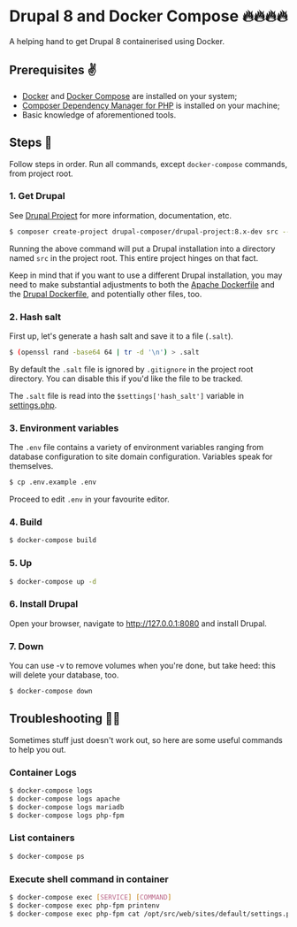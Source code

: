 # Drupal 8 and Docker Compose :fire::fire::fire::fire:
A helping hand to get Drupal 8 containerised using Docker.

## Prerequisites :v:
- [Docker](https://docs.docker.com/install/) and [Docker Compose](https://docs.docker.com/compose/install/) are installed on your system;
- [Composer Dependency Manager for PHP](https://getcomposer.org) is installed on your machine;
- Basic knowledge of aforementioned tools.

## Steps :feet:
Follow steps in order. Run all commands, except `docker-compose` commands, from project root.

### 1. Get Drupal
See [Drupal Project](https://github.com/drupal-composer/drupal-project) for more information, documentation, etc.

```bash
$ composer create-project drupal-composer/drupal-project:8.x-dev src --no-interaction
```
Running the above command will put a Drupal installation into a directory named `src` in the project root. This entire project hinges on that fact.

Keep in mind that if you want to use a different Drupal installation, you may need to make substantial adjustments to both the [Apache Dockerfile](/apache/Dockerfile) and the [Drupal Dockerfile](/drupal/Dockerfile), and potentially other files, too.

### 2. Hash salt
First up, let's generate a hash salt and save it to a file (`.salt`).

```bash
$ (openssl rand -base64 64 | tr -d '\n') > .salt
```

By default the `.salt` file is ignored by `.gitignore` in the project root directory. You can disable this if you'd like the file to be tracked.

The `.salt` file is read into the `$settings['hash_salt']` variable in [settings.php](/drupal/settings.php#L104).

### 3. Environment variables
The `.env` file contains a variety of environment variables ranging from database configuration to site domain configuration. Variables speak for themselves.

```bash
$ cp .env.example .env
```

Proceed to edit `.env` in your favourite editor.

### 4. Build
```bash
$ docker-compose build
```

### 5. Up
```bash
$ docker-compose up -d
```

### 6. Install Drupal
Open your browser, navigate to http://127.0.0.1:8080 and install Drupal.

### 7. Down
You can use -v to remove volumes when you're done, but take heed: this will delete your database, too.

```bash
$ docker-compose down
```

## Troubleshooting :japanese_ogre::gun:
Sometimes stuff just doesn't work out, so here are some useful commands to help you out.

### Container Logs
```bash
$ docker-compose logs
$ docker-compose logs apache
$ docker-compose logs mariadb
$ docker-compose logs php-fpm
```

### List containers
```bash
$ docker-compose ps
```

### Execute shell command in container
```bash
$ docker-compose exec [SERVICE] [COMMAND]
$ docker-compose exec php-fpm printenv
$ docker-compose exec php-fpm cat /opt/src/web/sites/default/settings.php
```
